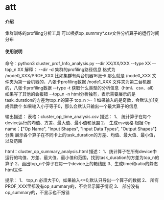 # att

#### 介绍
集群训练的profiling分析工具
可以根据op_summry*.csv文件分析算子的运行时间分布

#### 使用说明
命令：python3 cluster_prof_Info_analysis.py -–dir XX/XX/XXX --type XX --top_n XX
解释：
--dir -d 
    集群的profiling路径信息  格式为 /node0_XXX/PROF_XXX
    比如集群有两台机器16张卡  那么就是 
        /node0_XXX 文件夹为第一台机器的，八张卡profiling数据
        /node1_XXX 文件夹为第二台机器的，八张卡profiling数据
--type -t 
    获取什么类型的分析信息（html、csv、all） 如果写了其他的会报错
--top_n -n 
    html分析独有，表示需要展示的是task_duration的方差为top_n的算子 
    top_n >= 1 
        如果输入的是奇数，会默认加1变成偶数个
        如果输入小于等于0，那么会默认只输出一个最大算子的信息

输出描述：
表格：cluster_op_time_analysis.csv
描述：
1、 统计算子在每个device运行的均值、方差、最大值、最小值和范围
2、 生成csv表格
根据 Op name：【"Op Name", "Input Shapes", "Input Data Types", "Output Shapes"】 分类
展示各个算子在不同卡上的task_duration的方差、均值、最大值、最小值，以及范围

html：cluster_op_summary_analysis.html
描述：
1、统计算子在所有device中运行的均值、方差、最大值、最小值和范围，找到task_duration的方差为top_n的算子
2、画出top_n个算子在每一个device上的箱线图
3、生成time和ratio的静态html文件

提示：
1、 top_n 必须大于0，如果输入<=0,默认只导出一个算子的数据
2、 所有PROF_XXX里都没有op_summary的，不会显示算子情况
3、 部分没有op_summary的，不显示也不报错


